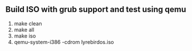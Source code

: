 ## Build ISO with grub support and test using qemu

1. make clean
2. make all
3. make iso
4. qemu-system-i386 -cdrom lyrebirdos.iso
